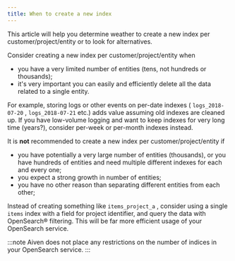 ```yaml
---
title: When to create a new index
---
```


This article will help you determine weather to create a new index per
customer/project/entity or to look for alternatives.

Consider creating a new index per customer/project/entity when

-   you have a very limited number of entities (tens, not hundreds or
    thousands);
-   it\'s very important you can easily and efficiently delete all the
    data related to a single entity.

For example, storing logs or other events on per-date indexes (
`logs_2018-07-20` , `logs_2018-07-21` etc.) adds value assuming old
indexes are cleaned up. If you have low-volume logging and want to keep
indexes for very long time (years?), consider per-week or per-month
indexes instead.

It is **not** recommended to create a new index per
customer/project/entity if

-   you have potentially a very large number of entities (thousands), or
    you have hundreds of entities and need multiple different indexes
    for each and every one;
-   you expect a strong growth in number of entities;
-   you have no other reason than separating different entities from
    each other;

Instead of creating something like `items_project_a` , consider using a
single `items` index with a field for project identifier, and query the
data with OpenSearch® filtering. This will be far more efficient usage
of your OpenSearch service.

:::note
Aiven does not place any restrictions on the number of indices in your
OpenSearch service.
:::
